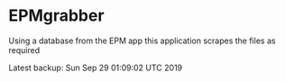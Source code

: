 # EPMgrabber
Using a database from the EPM app this application scrapes the files as required


Latest backup: Sun Sep 29 01:09:02 UTC 2019
